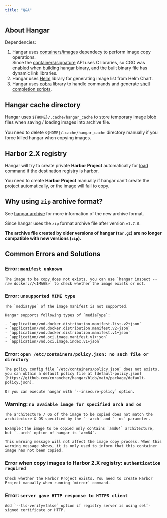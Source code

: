 ```yaml
---
title: "Q&A"
---
```


## About Hangar

Dependencies:

1. Hangar uses [containers/images](https://github.com/containers/image) dependecy to perform image copy operations.<br />
    Since the [containers/signature](https://github.com/containers/signature) API uses C libraries, so CGO was enabled when building hangar binary, and the built binary file has dynamic link libraries.
1. Hangar uses [Helm](https://github.com/helm/helm) library for generating image list from Helm Chart.
1. Hangar uses [cobra](https://github.com/spf13/cobra) library to handle commands and generate [shell completion scripts](/v1.7/advanced/completion).

## Hangar cache directory

Hangar uses `${HOME}/.cache/hangar_cache` to store temporary image blob files when saving / loading images into archive file.

You need to delete `${HOME}/.cache/hangar_cache` directory manually if you force killed hangar when copying images.

## Harbor 2.X registry

Hangar will try to create private **Harbor Project** automatically for [load](/v1.7/load/load) command if the destination registry is harbor.

You need to create **Harbor Project** manually if hangar can't create the project automatically, or the image will fail to copy.

## Why using `zip` archive format?

See [hangar archive](/v1.7/save/archive) for more information of the new archive format.

Since hangar uses the `zip` format archive file after version `v1.7.0`.

**The archive file created by older versions of hangar (`tar.gz`) are no longer compatible with new versions (`zip`).**

## Common Errors and Solutions

### Error: `manifest unknown`

    The image to be copy does not exists. you can use `hangar inspect --raw docker://<IMAGE>` to check whether the image exists or not.

### Error: `unsupported MIME type`

    The `mediaType` of the image manifest is not supported.

    Hangar supports following types of `mediaType`:

    - `application/vnd.docker.distribution.manifest.list.v2+json`
    - `application/vnd.docker.distribution.manifest.v2+json`
    - `application/vnd.docker.distribution.manifest.v1+json`
    - `application/vnd.oci.image.manifest.v1+json`
    - `application/vnd.oci.image.index.v1+json`

### Error: `open /etc/containers/policy.json: no such file or directory`

    The policy config file `/etc/containers/policy.json` does not exists, you can obtain a default policy file at [default-policy.json](https://github.com/cnrancher/hangar/blob/main/package/default-policy.json).

    Or you can execute hangar with `--insecure-policy` option.

### Warning: `no avaiable image for specified arch and os`

    The architecture / OS of the image to be copied does not match the architecture & OS specified by the `--arch` and `--os` parameter.

    Example：the image to be copied only contains `amd64` architecture, but `--arch` option of hangar is `arm64`.

    This warning message will not affect the image copy process. When this warning message shows, it is only used to inform that this container image has not been copied.

### Error when copy images to Harbor 2.X registry: `authentication required`

    Check whether the Harbor Project exists. You need to create Harbor Project manually when running `mirror` command.

### Error: `server gave HTTP response to HTTPS client`

    Add `--tls-verify=false` option if registry server is using self-signed certificate or HTTP.

